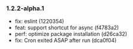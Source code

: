 ### 1.2.2-alpha.1

* fix: eslint (1220354)
* feat: support shortcut for async (f4783a2)
* perf: optimize package installation (d26ca32)
* fix: Cron exited ASAP after run (dca0f04)
